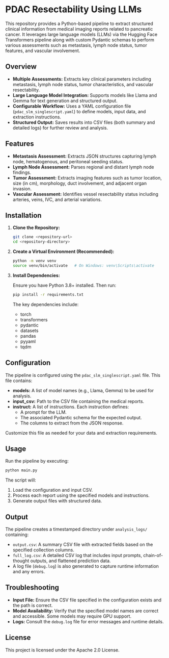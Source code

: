 # PDAC Resectability Using LLMs

This repository provides a Python-based pipeline to extract structured clinical information from medical imaging reports related to pancreatic cancer. It leverages large language models (LLMs) via the Hugging Face Transformers pipeline along with custom Pydantic schemas to perform various assessments such as metastasis, lymph node status, tumor features, and vascular involvement.

## Overview

- **Multiple Assessments:** Extracts key clinical parameters including metastasis, lymph node status, tumor characteristics, and vascular resectability.
- **Large Language Model Integration:** Supports models like Llama and Gemma for text generation and structured output.
- **Configurable Workflow:** Uses a YAML configuration file (`pdac_slm_singlescript.yaml`) to define models, input data, and extraction instructions.
- **Structured Output:** Saves results into CSV files (both summary and detailed logs) for further review and analysis.

## Features

- **Metastasis Assessment:** Extracts JSON structures capturing lymph node, hematogenous, and peritoneal seeding status.
- **Lymph Node Assessment:** Parses regional and distant lymph node findings.
- **Tumor Assessment:** Extracts imaging features such as tumor location, size (in cm), morphology, duct involvement, and adjacent organ invasion.
- **Vascular Assessment:** Identifies vessel resectability status including arteries, veins, IVC, and arterial variations.

## Installation

1. **Clone the Repository:**

   ```bash
   git clone <repository-url>
   cd <repository-directory>
   ```

2. **Create a Virtual Environment (Recommended):**

   ```bash
   python -m venv venv
   source venv/bin/activate   # On Windows: venv\Scripts\activate
   ```

3. **Install Dependencies:**

   Ensure you have Python 3.8+ installed. Then run:

   ```bash
   pip install -r requirements.txt
   ```

   The key dependencies include:

   - torch
   - transformers
   - pydantic
   - datasets
   - pandas
   - pyyaml
   - tqdm

## Configuration

The pipeline is configured using the `pdac_slm_singlescript.yaml` file. This file contains:

- **models:** A list of model names (e.g., Llama, Gemma) to be used for analysis.
- **input_csv:** Path to the CSV file containing the medical reports.
- **instruct:** A list of instructions. Each instruction defines:
  - A prompt for the LLM.
  - The associated Pydantic schema for the expected output.
  - The columns to extract from the JSON response.

Customize this file as needed for your data and extraction requirements.

## Usage

Run the pipeline by executing:

```bash
python main.py
```

The script will:

1. Load the configuration and input CSV.
2. Process each report using the specified models and instructions.
3. Generate output files with structured data.

## Output

The pipeline creates a timestamped directory under `analysis_logs/` containing:

- `output.csv`: A summary CSV file with extracted fields based on the specified collection columns.
- `full_log.csv`: A detailed CSV log that includes input prompts, chain-of-thought outputs, and flattened prediction data.
- A log file (`debug.log`) is also generated to capture runtime information and any errors.

## Troubleshooting

- **Input File:** Ensure the CSV file specified in the configuration exists and the path is correct.
- **Model Availability:** Verify that the specified model names are correct and accessible. Some models may require GPU support.
- **Logs:** Consult the `debug.log` file for error messages and runtime details.

## License

This project is licensed under the Apache 2.0 License.



